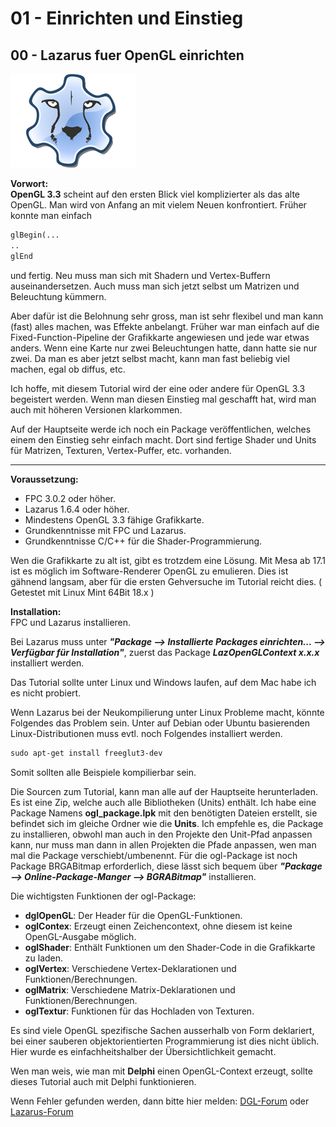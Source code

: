 # 01 - Einrichten und Einstieg
## 00 - Lazarus fuer OpenGL einrichten

![image.png](image.png)

**Vorwort:**<br>
**OpenGL 3.3** scheint auf den ersten Blick viel komplizierter als das alte OpenGL.
Man wird von Anfang an mit vielem Neuen konfrontiert.
Früher konnte man einfach

```pascal
glBegin(...
..
glEnd
```

und fertig.
Neu muss man sich mit Shadern und Vertex-Buffern auseinandersetzen.
Auch muss man sich jetzt selbst um Matrizen und Beleuchtung kümmern.

Aber dafür ist die Belohnung sehr gross, man ist sehr flexibel und man kann (fast) alles machen, was Effekte anbelangt.
Früher war man einfach auf die Fixed-Function-Pipeline der Grafikkarte angewiesen und jede war etwas anders.
Wenn eine Karte nur zwei Beleuchtungen hatte, dann hatte sie nur zwei.
Da man es aber jetzt selbst macht, kann man fast beliebig viel machen, egal ob diffus, etc.

Ich hoffe, mit diesem Tutorial wird der eine oder andere für OpenGL 3.3 begeistert werden.
Wenn man diesen Einstieg mal geschafft hat, wird man auch mit höheren Versionen klarkommen.

Auf der Hauptseite werde ich noch ein Package veröffentlichen, welches einem den Einstieg sehr einfach macht.
Dort sind fertige Shader und Units für Matrizen, Texturen, Vertex-Puffer, etc. vorhanden.

---
**Voraussetzung:**<br>
* FPC 3.0.2 oder höher.
* Lazarus 1.6.4 oder höher.
* Mindestens OpenGL 3.3 fähige Grafikkarte.
* Grundkenntnisse mit FPC und Lazarus.
* Grundkenntnisse C/C++ für die Shader-Programmierung.

Wen die Grafikkarte zu alt ist, gibt es trotzdem eine Lösung. Mit Mesa ab 17.1 ist es möglich im Software-Renderer OpenGL zu emulieren.
Dies ist gähnend langsam, aber für die ersten Gehversuche im Tutorial reicht dies. ( Getestet mit Linux Mint 64Bit 18.x )

**Installation:**<br>
FPC und Lazarus installieren.

Bei Lazarus muss unter <i>**"Package --> Installierte Packages einrichten... --> Verfügbar für Installation"**</i>, zuerst das Package <i>**LazOpenGLContext x.x.x**</i> installiert werden.

Das Tutorial sollte unter Linux und Windows laufen, auf dem Mac habe ich es nicht probiert.

Wenn Lazarus bei der Neukompilierung unter Linux Probleme macht, könnte Folgendes das Problem sein.
Unter auf Debian oder Ubuntu basierenden Linux-Distributionen muss evtl. noch Folgendes installiert werden.

```pascal
sudo apt-get install freeglut3-dev
```

Somit sollten alle Beispiele kompilierbar sein.

Die Sourcen zum Tutorial, kann man alle auf der Hauptseite herunterladen.
Es ist eine Zip, welche auch alle Bibliotheken (Units) enthält.
Ich habe eine Package Namens **ogl_package.lpk** mit den benötigten Dateien erstellt, sie befindet sich im gleiche Ordner wie die **Units**.  Ich empfehle es, die Package zu installieren,
obwohl man auch in den Projekte den Unit-Pfad anpassen kann, nur muss man dann in allen Projekten die Pfade anpassen, wen man mal die Package verschiebt/umbenennt.
Für die ogl-Package ist noch Package BRGABitmap erforderlich, diese lässt sich bequem über <i>**"Package --> Online-Package-Manger --> BGRABitmap"**</i> installieren.

Die wichtigsten Funktionen der ogl-Package:
* **dglOpenGL**: Der Header für die OpenGL-Funktionen.
* **oglContex**: Erzeugt einen Zeichencontext, ohne diesem ist keine OpenGL-Ausgabe möglich.
* **oglShader**: Enthält Funktionen um den Shader-Code in die Grafikkarte zu laden.
* **oglVertex**: Verschiedene Vertex-Deklarationen und Funktionen/Berechnungen.
* **oglMatrix**: Verschiedene Matrix-Deklarationen und Funktionen/Berechnungen.
* **oglTextur**: Funktionen für das Hochladen von Texturen.


Es sind viele OpenGL spezifische Sachen ausserhalb von Form deklariert, bei einer sauberen objektorientierten Programmierung ist dies nicht üblich.
Hier wurde es einfachheitshalber der Übersichtlichkeit gemacht.

Wen man weis, wie man mit **Delphi** einen OpenGL-Context erzeugt, sollte dieses Tutorial auch mit Delphi funktionieren.

Wenn Fehler gefunden werden, dann bitte hier melden:
<a href="https://delphigl.com/forum/viewtopic.php?f=14&t=11566 ">DGL-Forum</a>
oder
<a href="http://www.lazarusforum.de/viewtopic.php?f=29&t=11373&hilit=opengl+tutorial ">Lazarus-Forum</a>

